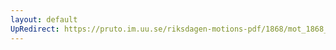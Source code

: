 ```yaml
---
layout: default
UpRedirect: https://pruto.im.uu.se/riksdagen-motions-pdf/1868/mot_1868__ak__241.pdf
---
```

